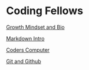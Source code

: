 # Coding Fellows

[Growth Mindset and Bio](class-1.md)

[Markdown Intro](topic-read-1.md)

[Coders Computer](topic-read-2.md)

[Git and Github](topic-read-3.md)
